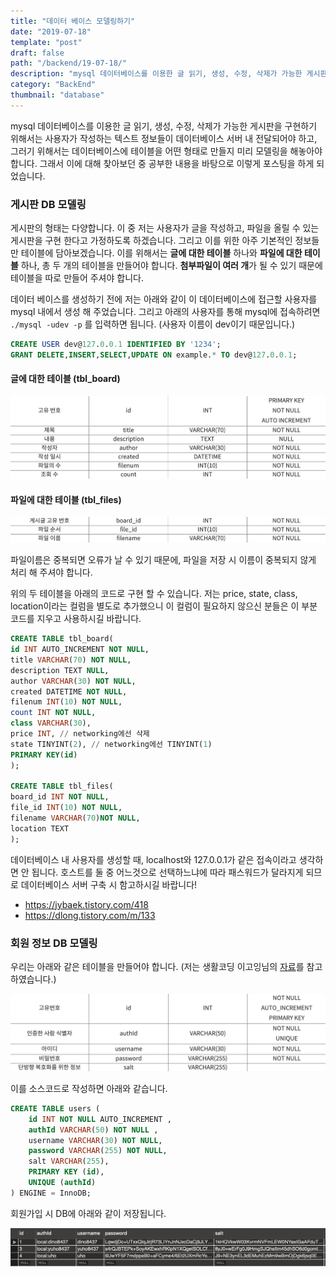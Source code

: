 ```yaml
---
title: "데이터 베이스 모델링하기"
date: "2019-07-18"
template: "post"
draft: false
path: "/backend/19-07-18/"
description: "mysql 데이터베이스를 이용한 글 읽기, 생성, 수정, 삭제가 가능한 게시판을 구현하기 위해서는 사용자가 작성하는 텍스트 정보들이 데이터베이스 서버 내 전달되어야 하고, 그러기 위해서는 데이터베이스에 테이블을 어떤 형태로 만들지 미리 모델링을 해놓아야 합니다."
category: "BackEnd"
thumbnail: "database"
---
```


 mysql 데이터베이스를 이용한 글 읽기, 생성, 수정, 삭제가 가능한 게시판을 구현하기 위해서는 사용자가 작성하는 텍스트 정보들이 데이터베이스 서버 내 전달되어야 하고, 그러기 위해서는 데이터베이스에 테이블을 어떤 형태로 만들지 미리 모델링을 해놓아야 합니다. 그래서 이에 대해 찾아보던 중 공부한 내용을 바탕으로 이렇게 포스팅을 하게 되었습니다.

### 게시판 DB 모델링

게시판의 형태는 다양합니다. 이 중 저는 사용자가 글을 작성하고, 파일을 올릴 수 있는 게시판을 구현 한다고 가정하도록 하겠습니다. 그리고 이를 위한 아주 기본적인 정보들만 테이블에 담아보겠습니다. 이를 위해서는 **글에 대한 테이블** 하나와 **파일에 대한 테이블** 하나, 총 두 개의 테이블을 만들어야 합니다. **첨부파일이 여러 개**가 될 수 있기 때문에 테이블을 따로 만들어 주셔야 합니다.

 데이터 베이스를 생성하기 전에 저는 아래와 같이 이 데이터베이스에 접근할 사용자를 mysql 내에서 생성 해 주었습니다. 그리고 아래의 사용자를 통해 mysql에 접속하려면 `./mysql -udev -p` 를 입력하면 됩니다. (사용자 이름이 dev이기 때문입니다.)

```sql
CREATE USER dev@127.0.0.1 IDENTIFIED BY '1234';
GRANT DELETE,INSERT,SELECT,UPDATE ON example.* TO dev@127.0.0.1;
```

#### 글에 대한 테이블 (tbl_board)

![img](../img/19-07-18-2.png)

#### 파일에 대한 테이블 (tbl_files)

![img](../img/19-07-18-3.png)

파일이름은 중복되면 오류가 날 수 있기 때문에, 파일을 저장 시 이름이 중복되지 않게 처리 해 주셔야 합니다.

위의 두 테이블을 아래의 코드로 구현 할 수 있습니다. 저는 price, state, class, location이라는 컬럼을 별도로 추가했으니 이 컬럼이 필요하지 않으신 분들은 이 부분 코드를 지우고 사용하시길 바랍니다.

```sql
CREATE TABLE tbl_board(
id INT AUTO_INCREMENT NOT NULL,
title VARCHAR(70) NOT NULL,
description TEXT NULL,
author VARCHAR(30) NOT NULL,
created DATETIME NOT NULL,
filenum INT(10) NOT NULL,
count INT NOT NULL,
class VARCHAR(30),
price INT, // networking에선 삭제
state TINYINT(2), // networking에선 TINYINT(1)
PRIMARY KEY(id)
);

CREATE TABLE tbl_files(
board_id INT NOT NULL,
file_id INT(10) NOT NULL,
filename VARCHAR(70)NOT NULL,
location TEXT
);
```

데이터베이스 내 사용자를 생성할 때, localhost와 127.0.0.1가 같은 접속이라고 생각하면 안 됩니다. 호스트를 둘 중 어느것으로 선택하느냐에 따라 패스워드가 달라지게 되므로 데이터베이스 서버 구축 시 함고하시길 바랍니다!

- https://jybaek.tistory.com/418
- https://dlong.tistory.com/m/133

### 회원 정보 DB 모델링

 우리는 아래와 같은 테이블을 만들어야 합니다. (저는 생활코딩 이고잉님의 [자료](https://opentutorials.org/course/2136/12257)를 참고하였습니다.)

![img](../img/19-07-18-4.png)

 이를 소스코드로 작성하면 아래와 같습니다. 

```sql
CREATE TABLE users ( 
    id INT NOT NULL AUTO_INCREMENT , 
    authId VARCHAR(50) NOT NULL ,
    username VARCHAR(30) NOT NULL, 
    password VARCHAR(255) NOT NULL, 
    salt VARCHAR(255),
    PRIMARY KEY (id), 
    UNIQUE (authId)
) ENGINE = InnoDB;
```

 회원가입 시 DB에 아래와 같이 저장됩니다.

![img](../img/19-07-18.png)